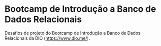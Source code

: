 # Bootcamp de Introdução a Banco de Dados Relacionais
Desafios de projeto do Bootcamp de Introdução a Banco de Dados Relacionais da DIO (https://www.dio.me/).
